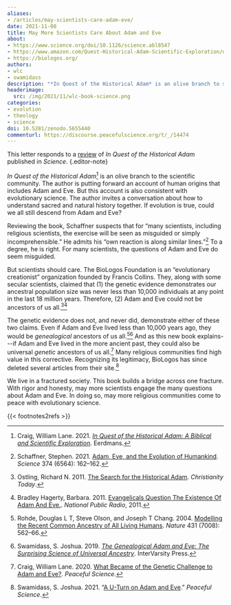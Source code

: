 ```yaml
---
aliases:
- /articles/may-scientists-care-adam-eve/
date: 2021-11-08
title: May More Scientists Care About Adam and Eve
about:
- https://www.science.org/doi/10.1126/science.abl8547
- https://www.amazon.com/Quest-Historical-Adam-Scientific-Exploration/dp/080287911X
- https://biologos.org/
authors:
- wlc
- swamidass
description: "*In Quest of the Historical Adam* is an olive branch to scientists, putting forward an account of human origins that is consistent with evolution."
headerimage:
  src: /img/2021/11/wlc-book-science.png
categories:
- evolution
- theology
- science
doi: 10.5281/zenodo.5655440
commenturl: https://discourse.peacefulscience.org/t/_/14474
---
```


This letter responds to a [review]( https://www.science.org/doi/10.1126/science.abl8547) of _In Quest of the Historical Adam_  published in *Science*. 
{.editor-note}

_In Quest of the Historical Adam_[^1] is an olive branch to the scientific community. The author is putting forward an account of human origins that includes Adam and Eve. But this account is also consistent with evolutionary science. The author invites a conversation about how to understand sacred and natural history together. If evolution is true, could we all still descend from Adam and Eve?

Reviewing the book, Schaffner suspects that for “many scientists, including religious scientists, the exercise will be seen as misguided or simply incomprehensible.” He admits his “own reaction is along similar lines.”[^2] To a degree, he is right. For many scientists, the questions of Adam and Eve do seem misguided.

But scientists should care. The BioLogos Foundation is an “evolutionary creationist” organization founded by Francis Collins. They, along with some secular scientists, claimed that (1) the genetic evidence demonstrates our ancestral population size was never less than 10,000 individuals at any point in the last 18 million years. Therefore, (2) Adam and Eve could not be ancestors of us all.[^3a][^3b]

The genetic evidence does not, and never did, demonstrate either of these two claims. Even if Adam and Eve lived less than 10,000 years ago, they would be _genealogical_ ancestors of us all.[^4a][^4b] And as this new book explains---if Adam and Eve lived in the more ancient past, they could also be universal _genetic_ ancestors of us all.[^5] Many religious communities find high value in this corrective. Recognizing its legitimacy, BioLogos has since deleted several articles from their site.[^6]
 
We live in a fractured society. This book builds a bridge across one fracture. With rigor and honesty, may more scientists engage the many questions about Adam and Eve. In doing so, may more religious communities come to peace with evolutionary science.

 


[^3a]: Ostling, Richard N. 2011. [The Search for the Historical Adam](https://www.christianitytoday.com/ct/2011/june/historicaladam.html). _Christianity Today_. 

[^3b]: Bradley Hagerty, Barbara. 2011. [Evangelicals Question The Existence Of Adam And Eve.](https://www.npr.org/2011/08/09/138957812/evangelicals-question-the-existence-of-adam-and-eve). _National Public Radio_, 2011. 

[^1]: Craig, William Lane. 2021. [_In Quest of the Historical Adam: A Biblical and Scientific Exploration_](https://www.amazon.com/Quest-Historical-Adam-Scientific-Exploration/dp/080287911X/). Eerdmans.

[^5]: Craig, William Lane. 2020. [What Became of the Genetic Challenge to Adam and Eve?](/articles/wlc-genetic-challenge/). _Peaceful Science_.

[^4a]:  Rohde, Douglas L T, Steve Olson, and Joseph T Chang. 2004. [Modelling the Recent Common Ancestry of All Living Humans](https://doi.org/10.1038/nature02842). _Nature_ 431 (7008): 562–66.

[^4b]:  Swamidass, S. Joshua. 2019. [_The Genealogical Adam and Eve: The Surprising Science of Universal Ancestry_](https://www.amazon.com/Genealogical-Adam-Eve-Surprising-Universal/dp/151400383/). InterVarsity Press.


[^2]:  Schaffner, Stephen. 2021. [Adam, Eve, and the Evolution of Humankind](https://doi.org/10.1126/science.abl8547). _Science_ 374 (6564): 162–162.



[^6]: Swamidass, S. Joshua. 2021. “[A U-Turn on Adam and Eve](/articles/biologos-uturn-adam-eve-position/).” _Peaceful Science_. 

{{< footnotes2refs >}}
